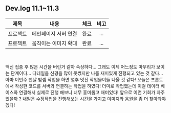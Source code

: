 ## Dev.log 11.1~11.3

  |제목|내용|체크|비고|
|:------:|:------:|:------:|:------:|
|프로젝트|메인페이지 서버 연결|완료|...|
|프로젝트|움직이는 이미지 확대|완료|...|

<br />

백신 접종 후 많은 시간을 버린거 같아 속상하다... 그래도 이제 어느정도 마무리가 보이는 단계이다... 디테일을 신경을 많이 못썼지만 나름 재미있게 진행되고 있는 것 같다... 아마 이번주 맨날 밤셈 작업을 하면 얼추 멋진 작업물이들 나올 것 같다! 오늘은 프론트에서 작성한 코드를 서버와 연결하는 작업을 하였다! 더미로 작업했는데 이걸 데이터 베이스와 연결해서 실제로 진행 해보니 너무 흥미롭고 재미있다! 앞으로 이런 기회가 자주 있을까 ? 내일은 수정작업을 진행해보는 시간을 가지고 이미지와 음원을 좀 더 찾아봐야 겠다!

<br />

